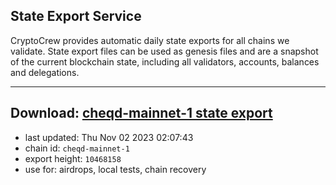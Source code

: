 ## State Export Service
CryptoCrew provides automatic daily state exports for all chains we validate. State export files can be used as genesis files and are a snapshot of the current blockchain state, including all validators, accounts, balances and delegations.

---
**Download: [cheqd-mainnet-1 state export](https://dl.ccvalidators.com/SERVICE/cheqd/cheqd-mainnet-1_export_10468158.json)**
---

- last updated: Thu Nov 02 2023 02:07:43
- chain id: `cheqd-mainnet-1`
- export height: `10468158`
- use for: airdrops, local tests, chain recovery
